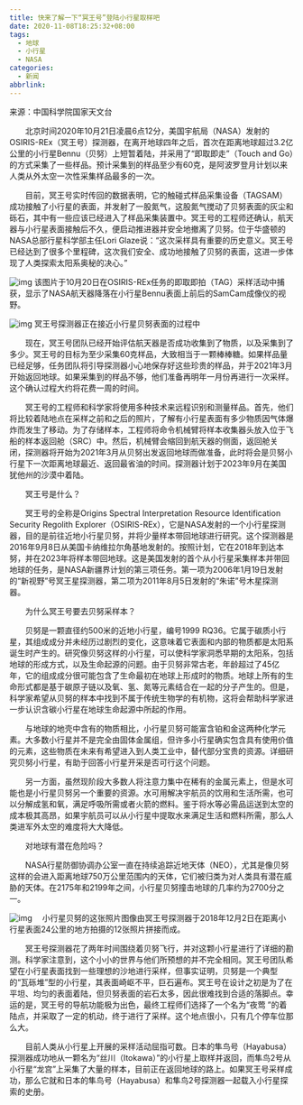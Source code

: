 ```yaml
---
title: 快来了解一下“冥王号”登陆小行星取样吧
date: 2020-11-08T18:25:32+08:00
tags:
  - 地球
  - 小行星
  - NASA
categories:
  - 新闻
abbrlink:
---
```


来源：中国科学院国家天文台　　

　　北京时间2020年10月21日凌晨6点12分，美国宇航局（NASA）发射的OSIRIS-REx（冥王号）探测器，在离开地球四年之后，首次在距离地球超过3.2亿公里的小行星Bennu（贝努）上短暂着陆，并采用了“即取即走”（Touch and Go）的方式采集了一些样品。预计采集到的样品至少有60克，是阿波罗登月计划以来人类从外太空一次性采集样品最多的一次。

　　目前，冥王号实时传回的数据表明，它的触碰式样品采集设备（TAGSAM）成功接触了小行星的表面，并发射了一股氮气，这股氮气搅动了贝努表面的灰尘和砾石，其中有一些应该已经进入了样品采集装置中。冥王号的工程师还确认，航天器与小行星表面接触后不久，便启动推进器并安全地撤离了贝努。位于华盛顿的NASA总部行星科学部主任Lori Glaze说：“这次采样具有重要的历史意义。冥王号已经达到了很多个里程碑，这次我们安全、成功地接触了贝努的表面，这进一步体现了人类探索太阳系奥秘的决心。”

![img](https://cdn.jsdelivr.net/gh/yakeing/Documentation@main/Hexo/images/bca2-kcaeqzw9800772.gif)
该图片于10月20日在OSIRIS-REx任务的即取即拍（TAG）采样活动中捕获，显示了NASA航天器降落在小行星Bennu表面上前后的SamCam成像仪的视野。

![img](https://cdn.jsdelivr.net/gh/yakeing/Documentation@main/Hexo/images/3a8e-kcaeqzw9799248.png)
冥王号探测器正在接近小行星贝努表面的过程中

　　现在，冥王号团队已经开始评估航天器是否成功收集到了物质，以及采集到了多少。冥王号的目标为至少采集60克样品，大致相当于一颗棒棒糖。如果样品量已经足够，任务团队将引导探测器小心地保存好这些珍贵的样品，并于2021年3月开始返回地球。如果采集到的样品不够，他们准备再明年一月份再进行一次采样。这个确认过程大约将花费一周的时间。

　　冥王号的工程师和科学家将使用多种技术来远程识别和测量样品。首先，他们将比较着陆地点在采样之前和之后的照片，了解有小行星表面有多少物质因气体爆炸而发生了移动。为了存储样本，工程师将命令机械臂将样本收集器头放入位于飞船的样本返回舱（SRC）中。然后，机械臂会缩回到航天器的侧面，返回舱关闭，探测器将开始为2021年3月从贝努出发返回地球而做准备，此时将会是贝努小行星下一次距离地球最近、返回最省油的时间。探测器计划于2023年9月在美国犹他州的沙漠中着陆。

　　冥王号是什么？

　　冥王号的全称是Origins Spectral Interpretation Resource Identification Security Regolith Explorer（OSIRIS-REx），它是NASA发射的一个小行星探测器，目的是前往近地小行星贝努，并将少量样本带回地球进行研究。这个探测器是2016年9月8日从美国卡纳维拉尔角基地发射的。按照计划，它在2018年到达本努，并在2023年将样本带回地球。这是美国发射的首个从小行星采集样本并带回地球的任务，是NASA新疆界计划的第三项任务。第一项为2006年1月19日发射的“新视野”号冥王星探测器，第二项为2011年8月5日发射的“朱诺”号木星探测器。

　　为什么冥王号要去贝努采样本？

　　贝努是一颗直径约500米的近地小行星，编号1999 RQ36。它属于碳质小行星，其组成成分并未经历过剧烈的变化，这意味着它表面和内部的物质都是太阳系诞生时产生的。研究像贝努这样的小行星，可以使科学家洞悉早期的太阳系，包括地球的形成方式，以及生命起源的问题。由于贝努非常古老，年龄超过了45亿年，它的组成成分很可能包含了生命最初在地球上形成时的物质。地球上所有的生命形式都是基于碳原子链以及氧、氢、氮等元素结合在一起的分子产生的。但是，科学家希望从贝努的样本中找到不属于传统生物学的有机物，这将会帮助科学家进一步认识含碳小行星在地球生命起源中所起的作用。

　　与地球的地壳中含有的物质相比，小行星贝努可能富含铂和金这两种化学元素。大多数小行星并不是完全由固体金属组，但许多小行星确实包含具有使用价值的元素，这些物质在未来有希望进入到人类工业中，替代部分宝贵的资源。详细研究贝努小行星，有助于回答小行星开采是否可行这个问题。

　　另一方面，虽然现阶段大多数人将注意力集中在稀有的金属元素上，但是水可能也是小行星贝努另一个重要的资源。水可用解决宇航员的饮用和生活所需，也可以分解成氢和氧，满足呼吸所需或者火箭的燃料。鉴于将水等必需品运送到太空的成本极其高昂，如果宇航员可以从小行星中提取水来满足生活和燃料所需，那么人类进军外太空的难度将大大降低。

　　对地球有潜在危险吗？

　　NASA行星防御协调办公室一直在持续追踪近地天体（NEO），尤其是像贝努这样的会进入距离地球750万公里范围内的天体，它们被归类为对人类具有潜在威胁的天体。在2175年和2199年之间，小行星贝努撞击地球的几率约为2700分之一。

![img](https://cdn.jsdelivr.net/gh/yakeing/Documentation@main/Hexo/images/9e11-kcaeqzw9801884.png)
　小行星贝努的这张照片图像由冥王号探测器于2018年12月2日在距离小行星表面24公里的地方拍摄的12张照片拼接而成。

　　冥王号探测器花了两年时间围绕着贝努飞行，并对这颗小行星进行了详细的勘测。科学家注意到，这个小小的世界与他们所预想的并不完全相同。冥王号团队希望在小行星表面找到一些理想的沙地进行采样，但事实证明，贝努是一个典型的“瓦砾堆”型的小行星，其表面崎岖不平，巨石遍布。冥王号在设计之初是为了在平坦、均匀的表面着陆，但贝努表面的岩石太多，因此很难找到合适的落脚点。幸运的是，冥王号的导航功能极为出色，最终工程师们选择了一个名为“夜莺 ”的着陆点，并采取了一定的机动，终于进行了采样。这个地点很小，只有几个停车位那么大。

　　目前人类从小行星上开展的采样活动屈指可数。日本的隼鸟号（Hayabusa）探测器成功地从一颗名为“丝川（Itokawa）”的小行星上取样并返回，而隼鸟2号从小行星“龙宫”上采集了大量的样本，目前正在返回地球的路上。如果冥王号采样成功，那么它就和日本的隼鸟号（Hayabusa）和隼鸟2号探测器一起载入小行星探索的史册。